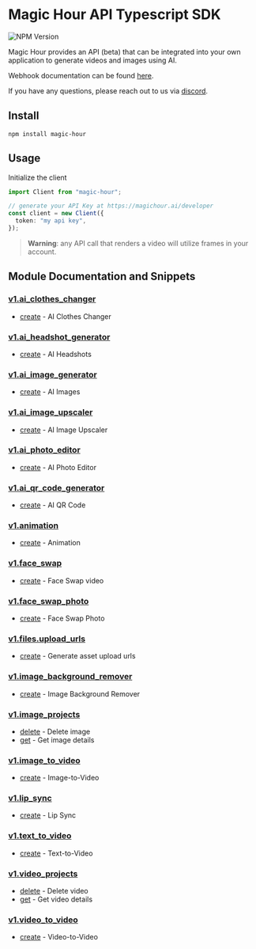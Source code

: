 # Magic Hour API Typescript SDK

![NPM Version](https://img.shields.io/npm/v/magic-hour)

Magic Hour provides an API (beta) that can be integrated into your own application to generate videos and images using AI.

Webhook documentation can be found [here](https://magichour.ai/docs/webhook).

If you have any questions, please reach out to us via [discord](https://discord.gg/JX5rgsZaJp).

## Install

```
npm install magic-hour
```

## Usage

Initialize the client

```ts
import Client from "magic-hour";

// generate your API Key at https://magichour.ai/developer
const client = new Client({
  token: "my api key",
});
```

> **Warning**: any API call that renders a video will utilize frames in your account.

## Module Documentation and Snippets

### [v1.ai_clothes_changer](src/resources/v1/ai-clothes-changer/README.md)

- [create](src/resources/v1/ai-clothes-changer/README.md#create) - AI Clothes Changer

### [v1.ai_headshot_generator](src/resources/v1/ai-headshot-generator/README.md)

- [create](src/resources/v1/ai-headshot-generator/README.md#create) - AI Headshots

### [v1.ai_image_generator](src/resources/v1/ai-image-generator/README.md)

- [create](src/resources/v1/ai-image-generator/README.md#create) - AI Images

### [v1.ai_image_upscaler](src/resources/v1/ai-image-upscaler/README.md)

- [create](src/resources/v1/ai-image-upscaler/README.md#create) - AI Image Upscaler

### [v1.ai_photo_editor](src/resources/v1/ai-photo-editor/README.md)

- [create](src/resources/v1/ai-photo-editor/README.md#create) - AI Photo Editor

### [v1.ai_qr_code_generator](src/resources/v1/ai-qr-code-generator/README.md)

- [create](src/resources/v1/ai-qr-code-generator/README.md#create) - AI QR Code

### [v1.animation](src/resources/v1/animation/README.md)

- [create](src/resources/v1/animation/README.md#create) - Animation

### [v1.face_swap](src/resources/v1/face-swap/README.md)

- [create](src/resources/v1/face-swap/README.md#create) - Face Swap video

### [v1.face_swap_photo](src/resources/v1/face-swap-photo/README.md)

- [create](src/resources/v1/face-swap-photo/README.md#create) - Face Swap Photo

### [v1.files.upload_urls](src/resources/v1/files/upload-urls/README.md)

- [create](src/resources/v1/files/upload-urls/README.md#create) - Generate asset upload urls

### [v1.image_background_remover](src/resources/v1/image-background-remover/README.md)

- [create](src/resources/v1/image-background-remover/README.md#create) - Image Background Remover

### [v1.image_projects](src/resources/v1/image-projects/README.md)

- [delete](src/resources/v1/image-projects/README.md#delete) - Delete image
- [get](src/resources/v1/image-projects/README.md#get) - Get image details

### [v1.image_to_video](src/resources/v1/image-to-video/README.md)

- [create](src/resources/v1/image-to-video/README.md#create) - Image-to-Video

### [v1.lip_sync](src/resources/v1/lip-sync/README.md)

- [create](src/resources/v1/lip-sync/README.md#create) - Lip Sync

### [v1.text_to_video](src/resources/v1/text-to-video/README.md)

- [create](src/resources/v1/text-to-video/README.md#create) - Text-to-Video

### [v1.video_projects](src/resources/v1/video-projects/README.md)

- [delete](src/resources/v1/video-projects/README.md#delete) - Delete video
- [get](src/resources/v1/video-projects/README.md#get) - Get video details

### [v1.video_to_video](src/resources/v1/video-to-video/README.md)

- [create](src/resources/v1/video-to-video/README.md#create) - Video-to-Video

<!-- MODULE DOCS END -->
